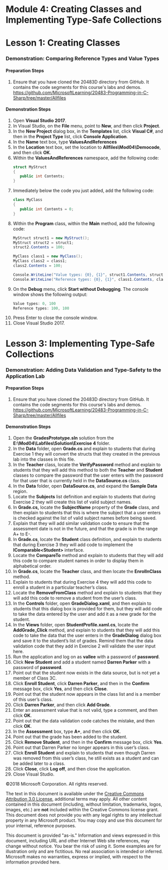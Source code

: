 # Module 4: Creating Classes and Implementing Type-Safe Collections

# Lesson 1: Creating Classes

### Demonstration: Comparing Reference Types and Value Types

#### Preparation Steps

1. Ensure that you have cloned the 20483D directory from GitHub. It contains the code segments for this course's labs and demos. https://github.com/MicrosoftLearning/20483-Programming-in-C-Sharp/tree/master/Allfiles

#### Demonstration Steps

1.  Open **Visual Studio 2017**.
2.  In Visual Studio, on the **File** menu, point to **New**, and then click
    **Project**.
3.  In the **New Project** dialog box, in the **Templates** list, click **Visual
    C\#**, and then in the **Project Type** list, click **Console Application**.
4.  In the **Name** text box, type **ValuesAndReferences**
5.  In the **Location** text box, set the location to **Allfiles\\Mod04\\Democode**,
    and then click **OK**.
6. Within the **ValuesAndReferences** namespace, add the following code:
    ```cs
    struct MyStruct
    {
       public int Contents;
    }
    ```
7.	Immediately below the code you just added, add the following code:
    ```cs
    class MyClass
    {
       public int Contents = 0;
    }
    ```
8.	Within the **Program** class, within the **Main** method, add the following code:
    ```cs
    MyStruct struct1 = new MyStruct();
    MyStruct struct2 = struct1;
    struct2.Contents = 100;

    MyClass class1 = new MyClass();
    MyClass class2 = class1;
    class2.Contents = 100;

    Console.WriteLine("Value types: {0}, {1}", struct1.Contents, struct2.Contents);
    Console.WriteLine("Reference types: {0}, {1}", class1.Contents, class2.Contents);
    ```
9.  On the **Debug** menu, click **Start without Debugging**. The console window
    shows the following output:
    ```cs
    Value types: 0, 100
    Reference types: 100, 100
    ```
10.	Press Enter to close the console window.
11.	Close Visual Studio 2017.



# Lesson 3: Implementing Type-Safe Collections

### Demonstration: Adding Data Validation and Type-Safety to the Application Lab

#### Preparation Steps

1. Ensure that you have cloned the 20483D directory from GitHub. It contains the code segments for this course's labs and demos. https://github.com/MicrosoftLearning/20483-Programming-in-C-Sharp/tree/master/Allfiles

#### Demonstration Steps

1. Open the **GradesPrototype.sln** solution from the
    **E:\\Mod04\\Labfiles\\Solution\\Exercise 4** folder.
2. In the **Data** folder, open **Grade.cs** and explain to students that
    during Exercise 1 they will convert the structs that they created in the
    previous lab into the classes in this file.
3. In the **Teacher** class, locate the **VerifyPassword** method and explain
    to students that they will add this method to both the **Teacher** and
    **Student** classes to compare the password that the user enters with the
    password for that user that is currently held in the **DataSource.cs**
    class.
4. In the **Data** folder, open **DataSource.cs**, and expand the **Sample
    Data** region.
5. Locate the **Subjects** list definition and explain to students that during
    Exercise 2 they will create this list of valid subject names.
6. In **Grade.cs,** locate the **SubjectName** property of the **Grade** class,
    and then explain to students that this is where the subject that a user
    enters is checked against the list of valid subject names before being
    saved.
7. Explain that they will add similar validation code to ensure that the
    assessment date is not in the future, and that the grade is in the range A+
    to E-.
8. In **Grade.cs**, locate the **Student** class definition, and explain to
    students that during Exercise 3 they will add code to implement the
    **IComparable\<Student\>** interface.
9. Locate the **CompareTo** method and explain to students that they will add
    this code to compare student names in order to display them in alphabetical
    order.
10. In **Grade.cs**, locate the **Teacher** class, and then locate the
    **EnrolInClass** method.
11. Explain to students that during Exercise 4 they will add this code to enroll
    a student in a particular teacher’s class.
12. Locate the **RemoveFromClass** method and explain to students that they will
    add this code to remove a student from the user’s class.
13. In the **Controls** folder, open **GradeDialog.xaml**, and then explain to
    students that this dialog box is provided for them, but they will add code
    to take the data entered by the user and add it as a new grade for the
    student.
14. In the **Views** folder, open **StudentProfile.xaml.cs**, locate the
    **AddGrade_Click** method, and explain to students that they will add this
    code to take the data that the user enters in the **GradeDialog** dialog box
    and save it to the student’s list of grades. Remind them that the data
    validation code that they add in Exercise 2 will validate the user input
    here.
15. Run the application and log on as **vallee** with a password of
    **password**.
16. Click **New Student** and add a student named **Darren Parker** with a
    password of **password**.
17. Point out that the student now exists in the data source, but is not yet a
    member of Class 3C.
18. Click **Enroll Student**, click **Darren Parker**, and then in the
    **Confirm** message box, click **Yes**, and then click **Close**.
19. Point out that the student now appears in the class list and is a member of
    this user’s class.
20. Click **Darren Parker**, and then click **Add Grade**.
21. Enter an assessment value that is not valid, type a comment, and then click
    **OK**.
22. Point out that the data validation code catches the mistake, and then click
    **OK**.
23. In the **Assessment** box, type **A+**, and then click **OK**.
24. Point out that the grade has been added to the student.
25. Click **Remove Student**, and then in the **Confirm** message box, click
    **Yes**.
26. Point out that Darren Parker no longer appears in this user’s class.
27. Click **Enroll Student** and explain to students that even though Darren was
    removed from this user’s class, he still exists as a student and can be
    added later to a class.
28. Click **Close**, click **Log off**, and then close the application.
29. Close Visual Studio.



©2018 Microsoft Corporation. All rights reserved.

The text in this document is available under the  [Creative Commons Attribution 3.0 License](https://creativecommons.org/licenses/by/3.0/legalcode), additional terms may apply. All other content contained in this document (including, without limitation, trademarks, logos, images, etc.) are  **not**  included within the Creative Commons license grant. This document does not provide you with any legal rights to any intellectual property in any Microsoft product. You may copy and use this document for your internal, reference purposes.

This document is provided &quot;as-is.&quot; Information and views expressed in this document, including URL and other Internet Web site references, may change without notice. You bear the risk of using it. Some examples are for illustration only and are fictitious. No real association is intended or inferred. Microsoft makes no warranties, express or implied, with respect to the information provided here.
